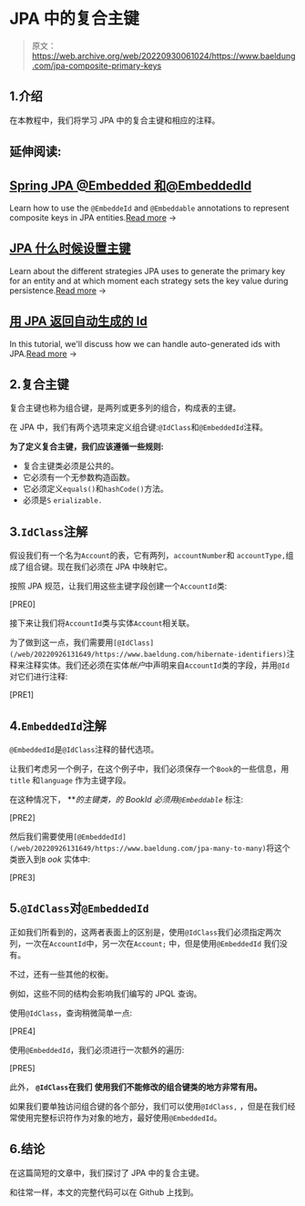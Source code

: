 # JPA 中的复合主键

> 原文：<https://web.archive.org/web/20220930061024/https://www.baeldung.com/jpa-composite-primary-keys>

## 1.介绍

在本教程中，我们将学习 JPA 中的复合主键和相应的注释。

## 延伸阅读:

## [Spring JPA @Embedded 和@EmbeddedId](/web/20220926131649/https://www.baeldung.com/spring-jpa-embedded-method-parameters)

Learn how to use the `@EmbeddeId` and `@Embeddable` annotations to represent composite keys in JPA entities.[Read more](/web/20220926131649/https://www.baeldung.com/spring-jpa-embedded-method-parameters) →

## [JPA 什么时候设置主键](/web/20220926131649/https://www.baeldung.com/jpa-strategies-when-set-primary-key)

Learn about the different strategies JPA uses to generate the primary key for an entity and at which moment each strategy sets the key value during persistence.[Read more](/web/20220926131649/https://www.baeldung.com/jpa-strategies-when-set-primary-key) →

## [用 JPA 返回自动生成的 Id](/web/20220926131649/https://www.baeldung.com/jpa-get-auto-generated-id)

In this tutorial, we'll discuss how we can handle auto-generated ids with JPA.[Read more](/web/20220926131649/https://www.baeldung.com/jpa-get-auto-generated-id) →

## 2.复合主键

复合主键也称为组合键，是两列或更多列的组合，构成表的主键。

在 JPA 中，我们有两个选项来定义组合键:`@IdClass`和`@EmbeddedId`注释。

**为了定义复合主键，我们应该遵循一些规则:**

*   复合主键类必须是公共的。
*   它必须有一个无参数构造函数。
*   它必须定义`equals()`和`hashCode()`方法。
*   必须是`S` `erializable.`

## 3.`IdClass`注解

假设我们有一个名为`Account`的表，它有两列，`accountNumber`和 `accountType,`组成了组合键。现在我们必须在 JPA 中映射它。

按照 JPA 规范，让我们用这些主键字段创建一个`AccountId`类:

[PRE0]

接下来让我们将`AccountId`类与实体`Account`相关联。

为了做到这一点，我们需要用`[@IdClass](/web/20220926131649/https://www.baeldung.com/hibernate-identifiers)`注释来注释实体。我们还必须在实体*帐户*中声明来自`AccountId`类的字段，并用`@Id`对它们进行注释:

[PRE1]

## 4.`EmbeddedId`注解

`@EmbeddedId`是`@IdClass`注释的替代选项。

让我们考虑另一个例子，在这个例子中，我们必须保存一个`Book`的一些信息，用`title` 和`language` 作为主键字段。

在这种情况下， ***的主键类，*的 BookId 必须用`@Embeddable`** 标注:

[PRE2]

然后我们需要使用`[@EmbeddedId](/web/20220926131649/https://www.baeldung.com/jpa-many-to-many)`将这个类嵌入到`B` *ook* 实体中:

[PRE3]

## 5.`@IdClass`对`@EmbeddedId`

正如我们所看到的，这两者表面上的区别是，使用`@IdClass`我们必须指定两次列，一次在`AccountId`中，另一次在`Account;` 中，但是使用`@EmbeddedId` 我们没有。

不过，还有一些其他的权衡。

例如，这些不同的结构会影响我们编写的 JPQL 查询。

使用`@IdClass`，查询稍微简单一点:

[PRE4]

使用`@EmbeddedId`，我们必须进行一次额外的遍历:

[PRE5]

此外， **`@IdClass`在我们** **使用我们不能修改的组合键类的地方非常有用。**

如果我们要单独访问组合键的各个部分，我们可以使用`@IdClass,` ，但是在我们经常使用完整标识符作为对象的地方，最好使用`@EmbeddedId`。

## 6.结论

在这篇简短的文章中，我们探讨了 JPA 中的复合主键。

和往常一样，本文的完整代码可以在 Github 上找到。